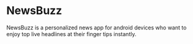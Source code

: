 # NewsBuzz
NewsBuzz is a personalized news app for android devices who want to enjoy top live headlines at their finger tips instantly.

